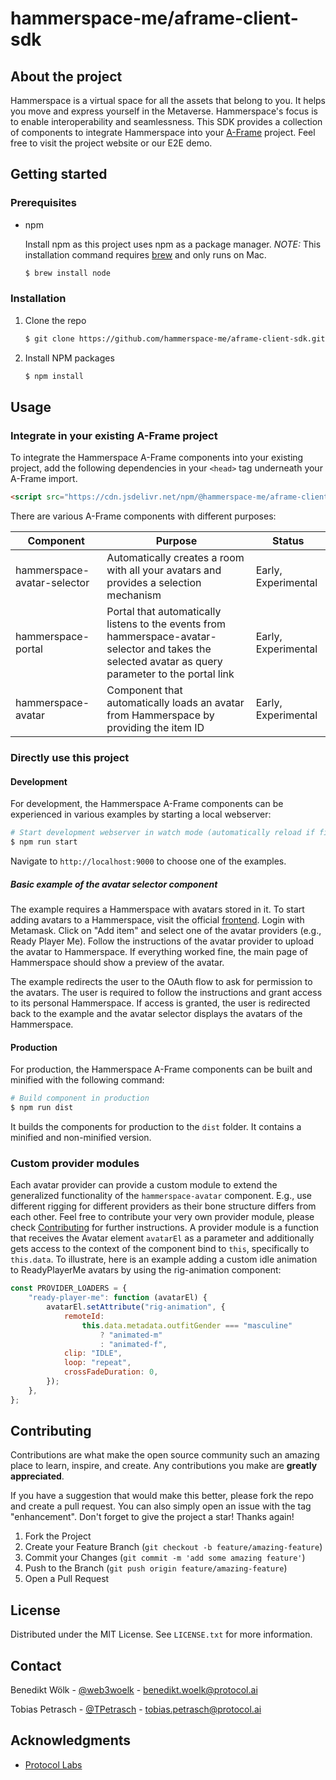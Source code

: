 # hammerspace-me/aframe-client-sdk

## About the project

Hammerspace is a virtual space for all the assets that belong to you. It helps you move and express yourself in the Metaverse. Hammerspace's focus is to enable interoperability and seamlessness. This SDK provides a collection of components to integrate Hammerspace into your [A-Frame](https://aframe.io) project. Feel free to visit the project website or our E2E demo.

## Getting started

### Prerequisites

-   npm

    Install npm as this project uses npm as a package manager. _NOTE:_ This installation command requires [brew](https://brew.sh/) and only runs on Mac.

    ```sh
    $ brew install node
    ```

### Installation

1. Clone the repo
    ```sh
    $ git clone https://github.com/hammerspace-me/aframe-client-sdk.git
    ```
2. Install NPM packages
    ```sh
    $ npm install
    ```

## Usage

### Integrate in your existing A-Frame project

To integrate the Hammerspace A-Frame components into your existing project, add the following dependencies in your `<head>` tag underneath your A-Frame import.

```html
<script src="https://cdn.jsdelivr.net/npm/@hammerspace-me/aframe-client-sdk/dist/aframe-client-sdk.min.js"></script>
```

There are various A-Frame components with different purposes:

| Component                   | Purpose                                                                                                                                              | Status              |
| --------------------------- | ---------------------------------------------------------------------------------------------------------------------------------------------------- | ------------------- |
| hammerspace-avatar-selector | Automatically creates a room with all your avatars and provides a selection mechanism                                                                | Early, Experimental |
| hammerspace-portal          | Portal that automatically listens to the events from hammerspace-avatar-selector and takes the selected avatar as query parameter to the portal link | Early, Experimental |
| hammerspace-avatar          | Component that automatically loads an avatar from Hammerspace by providing the item ID                                                               | Early, Experimental |

### Directly use this project

#### Development

For development, the Hammerspace A-Frame components can be experienced in various examples by starting a local webserver:

```bash
# Start development webserver in watch mode (automatically reload if files change)
$ npm run start
```

Navigate to `http://localhost:9000` to choose one of the examples.

##### Basic example of the avatar selector component

The example requires a Hammerspace with avatars stored in it. To start adding avatars to a Hammerspace, visit the official [frontend](https://frontend.hammerspace.me). Login with Metamask. Click on "Add item" and select one of the avatar providers (e.g., Ready Player Me). Follow the instructions of the avatar provider to upload the avatar to Hammerspace. If everything worked fine, the main page of Hammerspace should show a preview of the avatar.

The example redirects the user to the OAuth flow to ask for permission to the avatars. The user is required to follow the instructions and grant access to its personal Hammerspace. If access is granted, the user is redirected back to the example and the avatar selector displays the avatars of the Hammerspace.

#### Production

For production, the Hammerspace A-Frame components can be built and minified with the following command:

```bash
# Build component in production
$ npm run dist
```

It builds the components for production to the `dist` folder. It contains a minified and non-minified version.

### Custom provider modules

Each avatar provider can provide a custom module to extend the generalized functionality of the `hammerspace-avatar` component. E.g., use different rigging for different providers as their bone structure differs from each other. Feel free to contribute your very own provider module, please check [Contributing](#contributing) for further instructions. A provider module is a function that receives the Avatar element `avatarEl` as a parameter and additionally gets access to the context of the component bind to `this`, specifically to `this.data`. To illustrate, here is an example adding a custom idle animation to ReadyPlayerMe avatars by using the rig-animation component:

```javascript
const PROVIDER_LOADERS = {
    "ready-player-me": function (avatarEl) {
        avatarEl.setAttribute("rig-animation", {
            remoteId:
                this.data.metadata.outfitGender === "masculine"
                    ? "animated-m"
                    : "animated-f",
            clip: "IDLE",
            loop: "repeat",
            crossFadeDuration: 0,
        });
    },
};
```

## Contributing

Contributions are what make the open source community such an amazing place to learn, inspire, and create. Any contributions you make are **greatly appreciated**.

If you have a suggestion that would make this better, please fork the repo and create a pull request. You can also simply open an issue with the tag "enhancement".
Don't forget to give the project a star! Thanks again!

1. Fork the Project
2. Create your Feature Branch (`git checkout -b feature/amazing-feature`)
3. Commit your Changes (`git commit -m 'add some amazing feature'`)
4. Push to the Branch (`git push origin feature/amazing-feature`)
5. Open a Pull Request

## License

Distributed under the MIT License. See `LICENSE.txt` for more information.

## Contact

Benedikt Wölk - [@web3woelk](https://twitter.com/web3woelk) - benedikt.woelk@protocol.ai

Tobias Petrasch - [@TPetrasch](https://twitter.com/TPetrasch) - tobias.petrasch@protocol.ai

## Acknowledgments

-   [Protocol Labs](https://www.protocol.ai)
